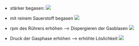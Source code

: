 - stärker begasen:
![](Pasted%20image%2020250520085014.png)

- mit reinem Sauerstoff begasen
![](Pasted%20image%2020250520085054.png)

- rpm des Rührers erhöhen --> Dispergieren der Gasblasen
![](Pasted%20image%2020250520085114.png)

- Druck der Gasphase erhöhen --> erhöhte Löslichkeit
![](Pasted%20image%2020250520085132.png)

